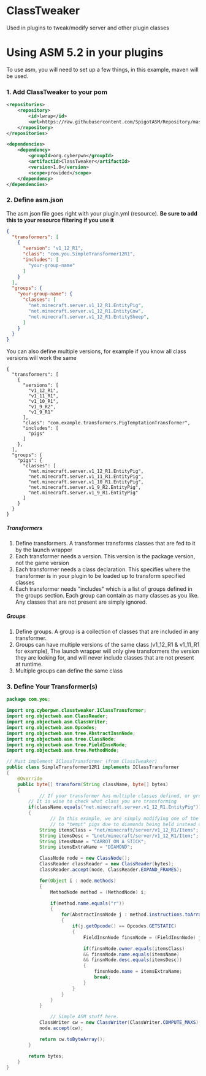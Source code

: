 # ClassTweaker
Used in plugins to tweak/modify server and other plugin classes

# Using ASM 5.2 in your plugins
To use asm, you will need to set up a few things, in this example, maven will be used.

### 1. Add ClassTweaker to your pom
``` xml
<repositories>
    <repository>
        <id>lwrap</id>
        <url>https://raw.githubusercontent.com/SpigotASM/Repository/master/</url>
    </repository>
</repositories>

<dependencies>
    <dependency>
        <groupId>org.cyberpwn</groupId>
        <artifactId>ClassTweaker</artifactId>
        <version>1.0</version>
        <scope>provided</scope>
    </dependency>
</dependencies>
```

### 2. Define asm.json
The asm.json file goes right with your plugin.yml (resource). **Be sure to add this to your resource filtering if you use it**

``` json
{
  "transformers": [
    {
      "version": "v1_12_R1",
      "class": "com.you.SimpleTransformer12R1",
      "includes": [
        "your-group-name"
      ]
    }
  ],
  "groups": {
    "your-group-name": {
      "classes": [
        "net.minecraft.server.v1_12_R1.EntityPig",
        "net.minecraft.server.v1_12_R1.EntityCow",
        "net.minecraft.server.v1_12_R1.EntitySheep",
      ]
    }
  }
}
```

You can also define multiple versions, for example if you know all class versions will work the same

```
{
  "transformers": [
    {
      "versions": [
        "v1_12_R1",
        "v1_11_R1",
        "v1_10_R1",
        "v1_9_R2",
        "v1_9_R1"
      ],
      "class": "com.example.transformers.PigTemptationTransformer",
      "includes": [
        "pigs"
      ]
    },
  ],
  "groups": {
    "pigs": {
      "classes": [
        "net.minecraft.server.v1_12_R1.EntityPig",
        "net.minecraft.server.v1_11_R1.EntityPig",
        "net.minecraft.server.v1_10_R1.EntityPig",
        "net.minecraft.server.v1_9_R2.EntityPig",
        "net.minecraft.server.v1_9_R1.EntityPig"
      ]
    }
  }
}
```

##### Transformers 
1. Define transformers. A transformer transforms classes that are fed to it by the launch wrapper
2. Each transformer needs a version. This version is the package version, not the game version
3. Each transformer needs a class declaration. This specifies where the transformer is in your plugin to be loaded up to transform specified classes
4. Each transformer needs "includes" which is a list of groups defined in the groups section. Each group can contain as many classes as you like. Any classes that are not present are simply ignored.

##### Groups
1. Define groups. A group is a collection of classes that are included in any transformer.
2. Groups can have multiple versions of the same class (v1_12_R1 & v1_11_R1 for example), The launch wrapper will only give transformers the version they are looking for, and will never include classes that are not present at runtime.
3. Multiple groups can define the same class

### 3. Define Your Transformer(s)
``` java
package com.you;

import org.cyberpwn.classtweaker.IClassTransformer;
import org.objectweb.asm.ClassReader;
import org.objectweb.asm.ClassWriter;
import org.objectweb.asm.Opcodes;
import org.objectweb.asm.tree.AbstractInsnNode;
import org.objectweb.asm.tree.ClassNode;
import org.objectweb.asm.tree.FieldInsnNode;
import org.objectweb.asm.tree.MethodNode;

// Must implement IClassTransformer (from ClassTweaker)
public class SimpleTransformer12R1 implements IClassTransformer
{
	@Override
	public byte[] transform(String className, byte[] bytes)
	{
    		// If your transformer has multiple classes defined, or groups,
   		// It is wise to check what class you are transforming
		if(className.equals("net.minecraft.server.v1_12_R1.EntityPig"))
		{
      			// In this example, we are simply modifying one of the pigs goals
      			// to "tempt" pigs due to diamonds being held instead of carrots on a stick
			String itemsClass = "net/minecraft/server/v1_12_R1/Items";
			String itemsDesc = "Lnet/minecraft/server/v1_12_R1/Item;";
			String itemsName = "CARROT_ON_A_STICK";
			String itemsExtraName = "DIAMOND";

			ClassNode node = new ClassNode();
			ClassReader classReader = new ClassReader(bytes);
			classReader.accept(node, ClassReader.EXPAND_FRAMES);

			for(Object i : node.methods)
			{
				MethodNode method = (MethodNode) i;

				if(method.name.equals("r"))
				{
					for(AbstractInsnNode j : method.instructions.toArray())
					{
						if(j.getOpcode() == Opcodes.GETSTATIC)
						{
							FieldInsnNode finsnNode = (FieldInsnNode) j;

							if(finsnNode.owner.equals(itemsClass) 
							&& finsnNode.name.equals(itemsName) 
							&& finsnNode.desc.equals(itemsDesc))
							{
								finsnNode.name = itemsExtraName;
								break;
							}
						}
					}
				}
			}

     			// Simple ASM stuff here.
			ClassWriter cw = new ClassWriter(ClassWriter.COMPUTE_MAXS);
			node.accept(cw);

			return cw.toByteArray();
		}

		return bytes;
	}
}

```
